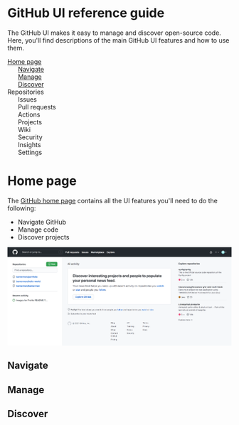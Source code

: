 # GitHub UI reference guide
The GitHub UI makes it easy to manage and discover open-source code. Here, you'll find descriptions of the main GitHub UI features and how to use them. 

[Home page](#home-page)<br>
&nbsp; &nbsp; &nbsp; [Navigate](#navigate)<br>
&nbsp; &nbsp; &nbsp; [Manage](#manage)<br>
&nbsp; &nbsp; &nbsp; [Discover](#discover)<br>
Repositories<br>
&nbsp; &nbsp; &nbsp; Issues<br>
&nbsp; &nbsp; &nbsp; Pull requests<br>
&nbsp; &nbsp; &nbsp; Actions<br>
&nbsp; &nbsp; &nbsp; Projects<br>
&nbsp; &nbsp; &nbsp; Wiki<br>
&nbsp; &nbsp; &nbsp; Security<br> 
&nbsp; &nbsp; &nbsp; Insights<br> 
&nbsp; &nbsp; &nbsp; Settings<br> 
    
# Home page
The [GitHub home page](https://github.com/) contains all the UI features you'll need to do the following:
- Navigate GitHub 
- Manage code 
- Discover projects

![Homepage](homepage.png)

## Navigate 

## Manage

## Discover

